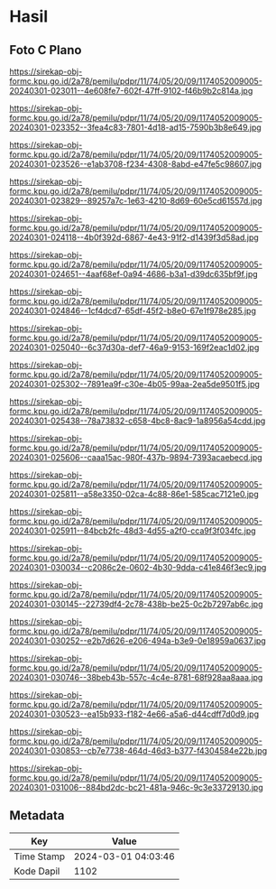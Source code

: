 # Hasil

## Foto C Plano

https://sirekap-obj-formc.kpu.go.id/2a78/pemilu/pdpr/11/74/05/20/09/1174052009005-20240301-023011--4e608fe7-602f-47ff-9102-f46b9b2c814a.jpg

https://sirekap-obj-formc.kpu.go.id/2a78/pemilu/pdpr/11/74/05/20/09/1174052009005-20240301-023352--3fea4c83-7801-4d18-ad15-7590b3b8e649.jpg

https://sirekap-obj-formc.kpu.go.id/2a78/pemilu/pdpr/11/74/05/20/09/1174052009005-20240301-023526--e1ab3708-f234-4308-8abd-e47fe5c98607.jpg

https://sirekap-obj-formc.kpu.go.id/2a78/pemilu/pdpr/11/74/05/20/09/1174052009005-20240301-023829--89257a7c-1e63-4210-8d69-60e5cd61557d.jpg

https://sirekap-obj-formc.kpu.go.id/2a78/pemilu/pdpr/11/74/05/20/09/1174052009005-20240301-024118--4b0f392d-6867-4e43-91f2-d1439f3d58ad.jpg

https://sirekap-obj-formc.kpu.go.id/2a78/pemilu/pdpr/11/74/05/20/09/1174052009005-20240301-024651--4aaf68ef-0a94-4686-b3a1-d39dc635bf9f.jpg

https://sirekap-obj-formc.kpu.go.id/2a78/pemilu/pdpr/11/74/05/20/09/1174052009005-20240301-024846--1cf4dcd7-65df-45f2-b8e0-67e1f978e285.jpg

https://sirekap-obj-formc.kpu.go.id/2a78/pemilu/pdpr/11/74/05/20/09/1174052009005-20240301-025040--6c37d30a-def7-46a9-9153-169f2eac1d02.jpg

https://sirekap-obj-formc.kpu.go.id/2a78/pemilu/pdpr/11/74/05/20/09/1174052009005-20240301-025302--7891ea9f-c30e-4b05-99aa-2ea5de9501f5.jpg

https://sirekap-obj-formc.kpu.go.id/2a78/pemilu/pdpr/11/74/05/20/09/1174052009005-20240301-025438--78a73832-c658-4bc8-8ac9-1a8956a54cdd.jpg

https://sirekap-obj-formc.kpu.go.id/2a78/pemilu/pdpr/11/74/05/20/09/1174052009005-20240301-025606--caaa15ac-980f-437b-9894-7393acaebecd.jpg

https://sirekap-obj-formc.kpu.go.id/2a78/pemilu/pdpr/11/74/05/20/09/1174052009005-20240301-025811--a58e3350-02ca-4c88-86e1-585cac7121e0.jpg

https://sirekap-obj-formc.kpu.go.id/2a78/pemilu/pdpr/11/74/05/20/09/1174052009005-20240301-025911--84bcb2fc-48d3-4d55-a2f0-cca9f3f034fc.jpg

https://sirekap-obj-formc.kpu.go.id/2a78/pemilu/pdpr/11/74/05/20/09/1174052009005-20240301-030034--c2086c2e-0602-4b30-9dda-c41e846f3ec9.jpg

https://sirekap-obj-formc.kpu.go.id/2a78/pemilu/pdpr/11/74/05/20/09/1174052009005-20240301-030145--22739df4-2c78-438b-be25-0c2b7297ab6c.jpg

https://sirekap-obj-formc.kpu.go.id/2a78/pemilu/pdpr/11/74/05/20/09/1174052009005-20240301-030252--e2b7d626-e206-494a-b3e9-0e18959a0637.jpg

https://sirekap-obj-formc.kpu.go.id/2a78/pemilu/pdpr/11/74/05/20/09/1174052009005-20240301-030746--38beb43b-557c-4c4e-8781-68f928aa8aaa.jpg

https://sirekap-obj-formc.kpu.go.id/2a78/pemilu/pdpr/11/74/05/20/09/1174052009005-20240301-030523--ea15b933-f182-4e66-a5a6-d44cdff7d0d9.jpg

https://sirekap-obj-formc.kpu.go.id/2a78/pemilu/pdpr/11/74/05/20/09/1174052009005-20240301-030853--cb7e7738-464d-46d3-b377-f4304584e22b.jpg

https://sirekap-obj-formc.kpu.go.id/2a78/pemilu/pdpr/11/74/05/20/09/1174052009005-20240301-031006--884bd2dc-bc21-481a-946c-9c3e33729130.jpg


## Metadata

| Key        | Value               |
| ---------- | ------------------- |
| Time Stamp | 2024-03-01 04:03:46 |
| Kode Dapil | 1102                |




